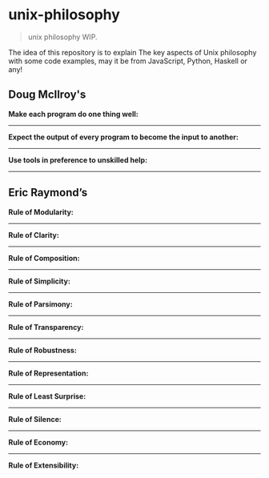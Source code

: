 # unix-philosophy
> unix philosophy WIP.

The idea of this repository is to explain The key aspects of Unix philosophy with some code examples, may it be from JavaScript, Python, Haskell or any!



## Doug McIlroy's

__Make each program do one thing well:__

---

__Expect the output of every program to become the input to another:__ 

---

__Use tools in preference to unskilled help:__

---

## Eric Raymond’s

__Rule of Modularity:__

---

__Rule of Clarity:__

---

__Rule of Composition:__

---

__Rule of Simplicity:__

---

__Rule of Parsimony:__

---

__Rule of Transparency:__

---

__Rule of Robustness:__

---

__Rule of Representation:__

---

__Rule of Least Surprise:__

---

__Rule of Silence:__

---

__Rule of Economy:__

---

__Rule of Extensibility:__
